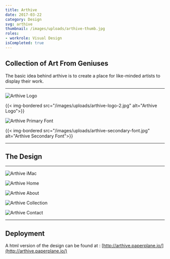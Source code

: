 ```yaml
---
title: Arthive
date: 2017-03-22
category: Design
svg: arthive
thumbnail: /images/uploads/arthive-thumb.jpg
roles:
- workrole: Visual Design
isCompleted: true
---
```


## Collection of Art From Geniuses

The basic idea behind arthive is to create a place for like-minded artists to display their work.

***

![Arthive Logo][logo1]

{{< img-bordered src="/images/uploads/arthive-logo-2.jpg" alt="Arthive Logo">}}

![Arthive Primary Font][primaryfont]

{{< img-bordered src="/images/uploads/arthive-secondary-font.jpg" alt="Arthive Secondary Font">}}

***

## The Design

***

![Arthive iMac][imac]

![Arthive Home][home]

![Arthive About][about]

![Arthive Collection][about]

![Arthive Contact][contact]

***

## Deployment

A html version of the design can be found at : [http://arthive.paperplane.io/](http://arthive.paperplane.io/)

[logo1]: /images/uploads/arthive-logo-1.jpg
[logo2]: /images/uploads/arthive-logo-2.jpg
[primaryfont]: /images/uploads/arthive-primary-font.jpg
[secondaryfont]: /images/uploads/arthive-secondary-font.jpg
[imac]: /images/uploads/arthive-mockup-imac.jpg
[home]: /images/uploads/arthive-home.jpg
[about]: /images/uploads/arthive-about.jpg
[collection]: /images/uploads/arthive-collection.jpg
[contact]: /images/uploads/arthive-contact.jpg